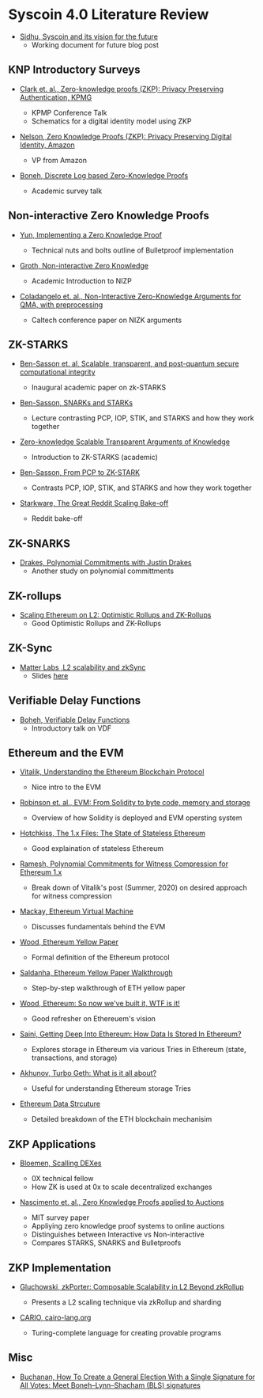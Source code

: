 # Syscoin 4.0 Literature Review

* [Sidhu, Syscoin and its vision for the future](https://docs.google.com/document/d/1SC69GVFKhjeHu-Q6jam1VeooeW4z8WZeMOhbKrchDaI/edit?ts=6026d598#heading=h.ynvi12mdhgqf)
	* Working document for future blog post

## KNP Introductory Surveys

* [Clark et. al., Zero-knowledge proofs (ZKP): Privacy Preserving
Authentication, KPMG](https://published-prd.lanyonevents.com/published/rsaus19/sessionsFiles/13672/IDY-W02-Zero-Knowledge-ZK-Proofs_Privacy_Preserving-Authentication.pdf)
	* KPMP Conference Talk
	* Schematics for a digital identity model using ZKP

* [Nelson, Zero Knowledge Proofs (ZKP): Privacy Preserving Digital Identity, Amazon](https://www.youtube.com/watch?v=D4iUeVbib_k)
	* VP from Amazon

* [Boneh, Discrete Log based Zero-Knowledge Proofs](https://www.youtube.com/watch?v=wB3DlND7KEw)
	* Academic survey talk

## Non-interactive Zero Knowledge Proofs

* [Yun, Implementing a Zero Knowledge Proof](https://www.youtube.com/watch?v=sOKh7WQgwpw)
	* Technical nuts and bolts outline of Bulletproof implementation

* [Groth, Non-interactive Zero Knowledge](https://www.youtube.com/watch?v=BLqvqTjDZok)
	* Academic Introduction to NIZP

* [Coladangelo et. al., Non-Interactive Zero-Knowledge Arguments for QMA, with preprocessing](https://www.youtube.com/watch?v=24mN-_d5LVo)
	* Caltech conference paper on NIZK arguments

## ZK-STARKS

* [Ben-Sasson et. al, Scalable, transparent, and post-quantum secure computational integrity](https://eprint.iacr.org/2018/046.pdf)
	* Inaugural academic paper on zk-STARKS

* [Ben-Sasson, SNARKs and STARKs](https://www.youtube.com/watch?v=7BQqb8S1FA8&feature=youtu.be)
	* Lecture contrasting PCP, IOP, STIK, and STARKS and how they work together

* [Zero-knowledge Scalable Transparent Arguments of Knowledge](http://cryptowiki.net/index.php?title=Zero-knowledge_Scalable_Transparent_Arguments_of_Knowledge_(zk-STARKs))
	* Introduction to ZK-STARKS (academic)

* [Ben-Sasson, From PCP to ZK-STARK](https://cyber.biu.ac.il/wp-content/uploads/2019/02/2-BarIlan_Feb_2019.pdf)
	* Contrasts PCP, IOP, STIK, and STARKS and how they work together

* [Starkware, The Great Reddit Scaling Bake-off](https://medium.com/starkware/the-great-reddit-bake-off-2020-c93196bad9ce)
	* Reddit bake-off

## ZK-SNARKS

* [Drakes, Polynomial Commitments with Justin Drakes](https://www.youtube.com/watch?v=bz16BURH_u8&feature=emb_logo)
	* Another study on polynomial committments

## ZK-rollups

* [Scaling Ethereum on L2: Optimistic Rollups and ZK-Rollups](https://medium.com/interdax/ethereum-l2-optimistic-and-zk-rollups-dffa58870c93)
	* Good Optimistic Rollups and ZK-Rollups

## ZK-Sync

* [Matter Labs ,L2 scalability and zkSync](https://www.youtube.com/watch?v=el-9YYGN1nw)
	* Slides [here](https://docs.google.com/presentation/d/1DTLcEJVHWEx8XkoD6RVLhQBMgkpuUW8rSv4e5H7xbdc/edit#slide=id.p)

## Verifiable Delay Functions

* [Boheh, Verifiable Delay Functions](https://www.youtube.com/watch?v=dN-1q8c50q0&feature=youtu.be)
	* Introductory talk on VDF

## Ethereum and the EVM

* [Vitalik, Understanding the Ethereum Blockchain Protocol](https://www.youtube.com/watch?v=gjwr-7PgpN8)
	* Nice intro to the EVM

* [Robinson et. al., EVM: From Solidity to byte code, memory and storage](https://www.youtube.com/watch?v=RxL_1AfV7N4)
	* Overview of how Solidity is deployed and EVM opersting system

* [Hotchkiss, The 1.x Files: The State of Stateless Ethereum](https://blog.ethereum.org/2019/12/30/eth1x-files-state-of-stateless-ethereum/)
	* Good explaination of stateless Ethereum

* [Ramesh, Polynomial Commitments for Witness Compression for Ethereum 1.x](https://www.youtube.com/watch?v=1Iaxr6FP3VU)
	* Break down of Vitalik's post (Summer, 2020) on desired approach for witness compression

* [Mackay, Ethereum Virtual Machine](https://www.youtube.com/watch?v=ihHdvulWW40)
	* Discusses fundamentals behind the EVM

* [Wood, Ethereum Yellow Paper](https://ethereum.github.io/yellowpaper/paper.pdf)
	* Formal definition of the Ethereum protocol

* [Saldanha, Ethereum Yellow Paper Walkthrough](https://www.lucassaldanha.com/ethereum-yellow-paper-walkthrough-1/)
	* Step-by-step walkthrough of ETH yellow paper

* [Wood, Ethereum: So now we've built it, WTF is it!](https://www.youtube.com/watch?v=U_LK0t_qaPo)
	* Good refresher on Ethereuem's vision

* [Saini, Getting Deep Into Ethereum: How Data Is Stored In Ethereum?](https://hackernoon.com/getting-deep-into-ethereum-how-data-is-stored-in-ethereum-e3f669d96033)
	* Explores storage in Ethereum via various Tries in Ethereum (state, transactions, and storage)

* [Akhunov, Turbo Geth: What is it all about?](https://www.youtube.com/watch?v=oEpY4NkkeYQ&t=2663s)
	* Useful for understanding Ethereum storage Tries

* [Ethereum Data Strcuture](https://i.stack.imgur.com/afWDt.jpg)
	* Detailed breakdown of the ETH blockchain mechanisim


## ZKP Applications

* [Bloemen, Scalling DEXes](https://www.youtube.com/watch?v=qwtOJvFo6vs)
	* 0X technical fellow
	* How ZK is used at 0x to scale decentralized exchanges

* [Nascimento et. al., Zero Knowledge Proofs applied to Auctions](https://courses.csail.mit.edu/6.857/2019/project/18-doNascimento-Kumari-Ganesan.pdf)
	* MIT survey paper
	* Appliying zero knowledge proof systems to online auctions
	* Distinguishes between Interactive vs Non-interactive
	* Compares STARKS, SNARKS and Bulletproofs

## ZKP Implementation

* [Gluchowski, zkPorter: Composable Scalability in L2 Beyond zkRollup](https://medium.com/matter-labs/zkporter-composable-scalability-in-l2-beyond-zkrollup-2a30c4d69a75)
	* Presents a L2 scaling technique via zkRollup and sharding

* [CARIO, cairo-lang.org](https://www.cairo-lang.org/)
	* Turing-complete language for creating provable programs


## Misc

* [Buchanan, How To Create a General Election With a Single Signature for All Votes: Meet Boneh–Lynn–Shacham (BLS) signatures](https://medium.com/asecuritysite-when-bob-met-alice/boneh-lynn-shacham-bls-signatures-d053cf049aa8)


